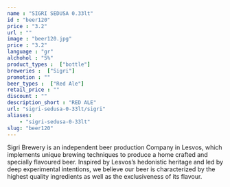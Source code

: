 ```yaml
---
name : "SIGRI SEDUSA 0.33lt"
id : "beer120"
price : "3.2"
url : ""
image : "beer120.jpg"
price : "3.2"
language : "gr"
alchohol : "5%"
product_types :  ["bottle"]
breweries :  ["Sigri"]
promotion : ""
beer_types :  ["Red Ale"]
retail_price : ""
discount : ""
description_short : "RED ALE"
url: "sigri-sedusa-0-33lt/sigri"
aliases: 
    - "sigri-sedusa-0-33lt"
slug: "beer120"
---
```


Sigri Brewery is an independent beer production Company in Lesvos, which implements unique brewing techniques to produce a home crafted and specially flavoured beer. Inspired by Lesvos’s hedonistic heritage and led by deep experimental intentions, we believe our beer is characterized by the highest quality ingredients as well as the exclusiveness of its flavour.